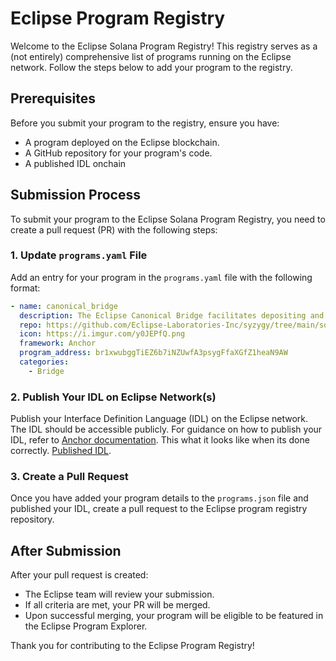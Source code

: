 # Eclipse Program Registry

Welcome to the Eclipse Solana Program Registry! This registry serves as a (not entirely) comprehensive list of programs running on the Eclipse network. Follow the steps below to add your program to the registry.

## Prerequisites

Before you submit your program to the registry, ensure you have:
- A program deployed on the Eclipse blockchain.
- A GitHub repository for your program's code.
- A published IDL onchain

## Submission Process

To submit your program to the Eclipse Solana Program Registry, you need to create a pull request (PR) with the following steps:

### 1. Update `programs.yaml` File

Add an entry for your program in the `programs.yaml` file with the following format:

```yaml
- name: canonical_bridge
  description: The Eclipse Canonical Bridge facilitates depositing and withdrawing ether from the Eclipse Chain
  repo: https://github.com/Eclipse-Laboratories-Inc/syzygy/tree/main/solana-programs/canonical_bridge
  icon: https://i.imgur.com/y0JEPfQ.png
  framework: Anchor
  program_address: br1xwubggTiEZ6b7iNZUwfA3psygFfaXGfZ1heaN9AW
  categories:
    - Bridge
  ```


### 2. Publish Your IDL on Eclipse Network(s)

Publish your Interface Definition Language (IDL) on the Eclipse network. The IDL should be accessible publicly. For guidance on how to publish your IDL, refer to [Anchor documentation](https://www.anchor-lang.com/docs/cli#idl). This what it looks like when its done correctly. [Published IDL](https://solscan.io/account/bripkhe8bjXg5PUxub3raVpoqZVRBPjTjPgAC22AHHF?cluster=custom&customUrl=https%3A%2F%2Ftestnet.dev2.eclipsenetwork.xyz#anchorProgramIDL).

### 3. Create a Pull Request

Once you have added your program details to the `programs.json` file and published your IDL, create a pull request to the Eclipse program registry repository.

## After Submission

After your pull request is created:
- The Eclipse team will review your submission.
- If all criteria are met, your PR will be merged.
- Upon successful merging, your program will be eligible to be featured in the Eclipse Program Explorer.

Thank you for contributing to the Eclipse Program Registry!

